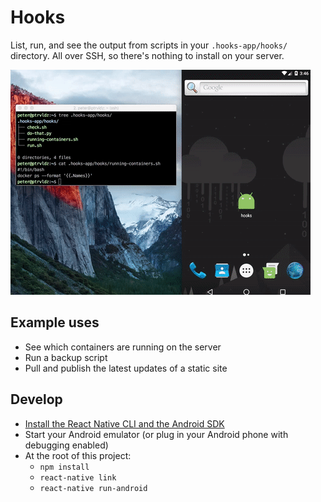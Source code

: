 # Hooks

List, run, and see the output from scripts in your ```.hooks-app/hooks/``` directory. All over SSH, so there's nothing to install on your server.

![wow](https://github.com/azlyth/hooks/raw/master/media/demo.gif)

## Example uses

- See which containers are running on the server
- Run a backup script
- Pull and publish the latest updates of a static site

## Develop

- [Install the React Native CLI and the Android SDK](https://facebook.github.io/react-native/docs/getting-started.html)
- Start your Android emulator (or plug in your Android phone with debugging enabled)
- At the root of this project:
  - ```npm install```
  - ```react-native link```
  - ```react-native run-android```
